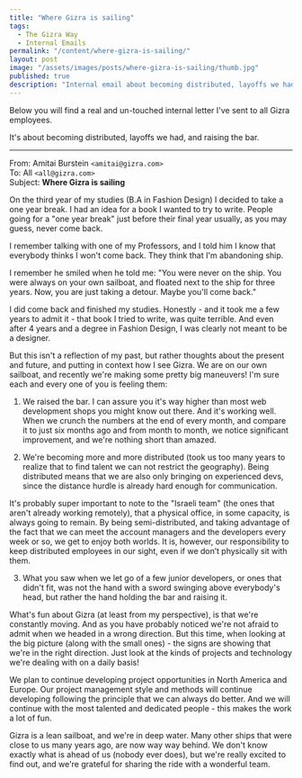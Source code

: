 ```yaml
---
title: "Where Gizra is sailing"
tags:
  - The Gizra Way
  - Internal Emails
permalink: "/content/where-gizra-is-sailing/"
layout: post
image: "/assets/images/posts/where-gizra-is-sailing/thumb.jpg"
published: true
description: "Internal email about becoming distributed, layoffs we had, and raising the bar."
---
```


Below you will find a real and un-touched internal letter I've sent to all Gizra employees.

It's about becoming distributed, layoffs we had, and raising the bar.

---

From: Amitai Burstein `<amitai@gizra.com>`  
To: All `<all@gizra.com>`  
Subject: __Where Gizra is sailing__

<!-- more -->

On the third year of my studies (B.A in Fashion Design) I decided to take a one year break. I had an idea for a book I wanted to try to write. People going for a "one year break" just before their final year usually, as you may guess, never come back.

I remember talking with one of my Professors, and I told him I know that everybody thinks I won't come back. They think that I'm abandoning ship.

I remember he smiled when he told me: "You were never on the ship. You were always on your own sailboat, and floated next to the ship for three years. Now, you are just taking a detour. Maybe you'll come back."

I did come back and finished my studies. Honestly - and it took me a few years to admit it - that book I tried to write, was quite terrible. And even after 4 years and a degree in Fashion Design, I was clearly not meant to be a designer.

But this isn't a reflection of my past, but rather thoughts about the present and future, and putting in context how I see Gizra. We are on our own sailboat, and recently we're making some pretty big maneuvers! I'm sure each and every one of you is feeling them:

1) We raised the bar. I can assure you it's way higher than most web development shops you might know out there. And it's working well. When we crunch the numbers at the end of every month, and compare it to just six months ago and from month to month, we notice significant improvement, and we're nothing short than amazed.

2) We're becoming more and more distributed (took us too many years to realize that to find talent we can not restrict the geography). Being distributed means that we are also only bringing on experienced devs, since the distance hurdle is already hard enough for communication.

It's probably super important to note to the "Israeli team" (the ones that aren't already working remotely), that a physical office, in some capacity, is always going to remain. By being semi-distributed, and taking advantage of the fact that we can meet the account managers and the developers every week or so, we get to enjoy both worlds. It is, however, our responsibility to keep distributed employees in our sight, even if we don’t physically sit with them.

3) What you saw when we let go of a few junior developers, or ones that didn't fit, was not the hand with a sword swinging above everybody's head, but rather the hand holding the bar and raising it.

What's fun about Gizra (at least from my perspective), is that we're constantly moving. And as you have probably noticed we're not afraid to admit when we headed in a wrong direction. But this time, when looking at the big picture (along with the small ones) - the signs are showing that we're in the right direction. Just look at the kinds of projects and technology we're dealing with on a daily basis!

We plan to continue developing project opportunities in North America and Europe. Our project management style and methods will continue developing following the principle that we can always do better. And we will continue with the most talented and dedicated people - this makes the work a lot of fun.

Gizra is a lean sailboat, and we're in deep water. Many other ships that were close to us many years ago, are now way way behind. We don't know exactly what is ahead of us (nobody ever does), but we're really excited to find out, and we're grateful for sharing the ride with a wonderful team.
